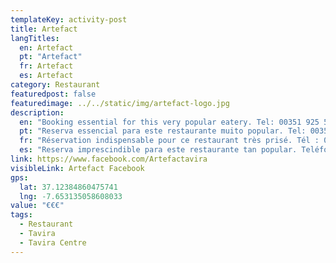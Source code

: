 ```yaml
---
templateKey: activity-post
title: Artefact
langTitles:
  en: Artefact
  pt: "Artefact"
  fr: Artefact
  es: Artefact
category: Restaurant 
featuredpost: false
featuredimage: ../../static/img/artefact-logo.jpg
description: 
  en: "Booking essential for this very popular eatery. Tel: 00351 925 572 178"
  pt: "Reserva essencial para este restaurante muito popular. Tel: 00351 925 572 178"
  fr: "Réservation indispensable pour ce restaurant très prisé. Tél : 00351 925 572 178"
  es: "Reserva imprescindible para este restaurante tan popular. Teléfono: 00351 925 572 178"
link: https://www.facebook.com/Artefactavira
visibleLink: Artefact Facebook
gps:
  lat: 37.12384860475741
  lng: -7.653135058608033
value: "€€€"
tags:
  - Restaurant
  - Tavira
  - Tavira Centre
---
```


